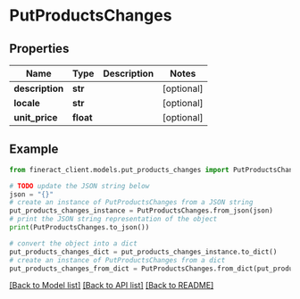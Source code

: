 # PutProductsChanges


## Properties

Name | Type | Description | Notes
------------ | ------------- | ------------- | -------------
**description** | **str** |  | [optional] 
**locale** | **str** |  | [optional] 
**unit_price** | **float** |  | [optional] 

## Example

```python
from fineract_client.models.put_products_changes import PutProductsChanges

# TODO update the JSON string below
json = "{}"
# create an instance of PutProductsChanges from a JSON string
put_products_changes_instance = PutProductsChanges.from_json(json)
# print the JSON string representation of the object
print(PutProductsChanges.to_json())

# convert the object into a dict
put_products_changes_dict = put_products_changes_instance.to_dict()
# create an instance of PutProductsChanges from a dict
put_products_changes_from_dict = PutProductsChanges.from_dict(put_products_changes_dict)
```
[[Back to Model list]](../README.md#documentation-for-models) [[Back to API list]](../README.md#documentation-for-api-endpoints) [[Back to README]](../README.md)


